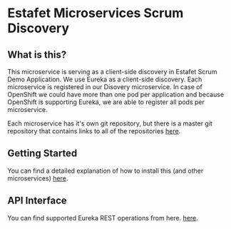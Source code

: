 # Estafet Microservices Scrum Discovery

## What is this?
This microservice is serving as a client-side discovery in Estafet Scrum Demo Application.
We use Eureka as a client-side discovery.
Each microservice is registered in our Disovery microservice.
In case of OpenShift we could have more than one pod per application and because OpenShift is supporting Eureka, we are able to register all pods per microservice.

Each microservice has it's own git repository, but there is a master git repository that contains links to all of the repositories [here](https://github.com/Estafet-LTD/estafet-microservices-scrum).

## Getting Started
You can find a detailed explanation of how to install this (and other microservices) [here](https://github.com/Estafet-LTD/estafet-microservices-scrum#getting-started).

## API Interface
You can find supported Eureka REST operations from here. [here](https://github.com/Netflix/eureka/wiki/Eureka-REST-operations).
